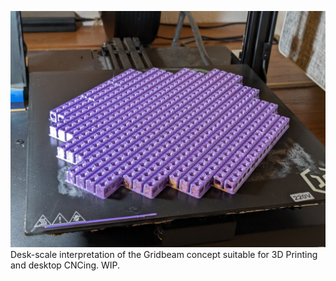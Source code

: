![Mini Metric Gridbeam filling a 3D printer's bed](gridbeammm.PXL_20240221_193656497.jpg)
Desk-scale interpretation of the Gridbeam concept suitable for 3D Printing and desktop CNCing. WIP.

